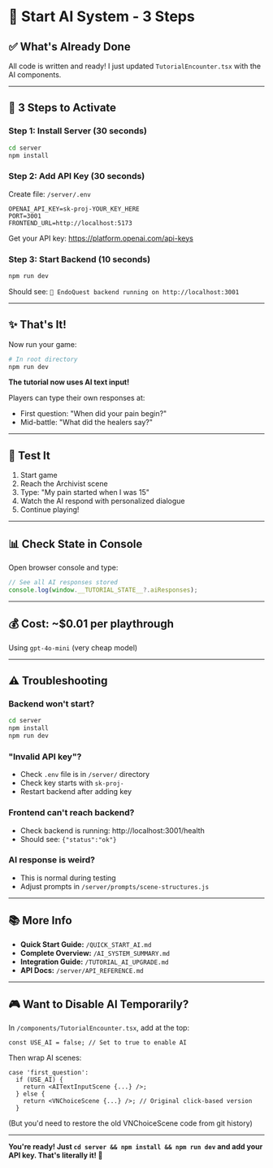 # 🚀 Start AI System - 3 Steps

## ✅ What's Already Done

All code is written and ready! I just updated `TutorialEncounter.tsx` with the AI components.

---

## 🔧 3 Steps to Activate

### Step 1: Install Server (30 seconds)
```bash
cd server
npm install
```

### Step 2: Add API Key (30 seconds)
Create file: `/server/.env`

```
OPENAI_API_KEY=sk-proj-YOUR_KEY_HERE
PORT=3001
FRONTEND_URL=http://localhost:5173
```

Get your API key: https://platform.openai.com/api-keys

### Step 3: Start Backend (10 seconds)
```bash
npm run dev
```

Should see: `🚀 EndoQuest backend running on http://localhost:3001`

---

## ✨ That's It!

Now run your game:
```bash
# In root directory
npm run dev
```

**The tutorial now uses AI text input!**

Players can type their own responses at:
- First question: "When did your pain begin?"
- Mid-battle: "What did the healers say?"

---

## 🧪 Test It

1. Start game
2. Reach the Archivist scene
3. Type: "My pain started when I was 15"
4. Watch the AI respond with personalized dialogue
5. Continue playing!

---

## 📊 Check State in Console

Open browser console and type:
```javascript
// See all AI responses stored
console.log(window.__TUTORIAL_STATE__?.aiResponses);
```

---

## 💰 Cost: ~$0.01 per playthrough

Using `gpt-4o-mini` (very cheap model)

---

## ⚠️ Troubleshooting

### Backend won't start?
```bash
cd server
npm install
npm run dev
```

### "Invalid API key"?
- Check `.env` file is in `/server/` directory
- Check key starts with `sk-proj-`
- Restart backend after adding key

### Frontend can't reach backend?
- Check backend is running: http://localhost:3001/health
- Should see: `{"status":"ok"}`

### AI response is weird?
- This is normal during testing
- Adjust prompts in `/server/prompts/scene-structures.js`

---

## 📚 More Info

- **Quick Start Guide:** `/QUICK_START_AI.md`
- **Complete Overview:** `/AI_SYSTEM_SUMMARY.md`
- **Integration Guide:** `/TUTORIAL_AI_UPGRADE.md`
- **API Docs:** `/server/API_REFERENCE.md`

---

## 🎮 Want to Disable AI Temporarily?

In `/components/TutorialEncounter.tsx`, add at the top:

```tsx
const USE_AI = false; // Set to true to enable AI
```

Then wrap AI scenes:
```tsx
case 'first_question':
  if (USE_AI) {
    return <AITextInputScene {...} />;
  } else {
    return <VNChoiceScene {...} />; // Original click-based version
  }
```

(But you'd need to restore the old VNChoiceScene code from git history)

---

**You're ready! Just `cd server && npm install && npm run dev` and add your API key. That's literally it! 🎉**
